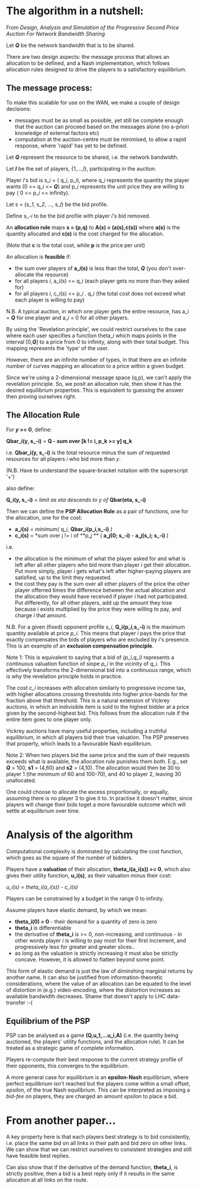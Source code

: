 
# The algorithm in a nutshell:

From *Design, Analysis and Simulation of the Progressive Second Price Auction For Network Bandwidth Sharing*

Let **_Q_** be the network bandwidth that is to be shared.

There are two design aspects: the message process that allows an allocation to be defined, and a Nash implementation, which follows allocation rules designed to drive the players to a satisfactory equilibrium.

## The message process:
To make this scalable for use on the WAN, we make a couple of design decisions:
- messages must be as small as possible, yet still be complete enough that the auction can proceed based on the messages alone (no a-priori knowledge of external factors etc)
- computation at the auction-centre must be minimised, to allow a rapid response, where 'rapid' has yet to be defined.

Let **_Q_** represent the resource to be shared, i.e. the network bandwidth.

Let **_I_** be the set of players, \{1,...,*I*\}, participating in the auction.

Player _i_'s bid is s_*i* = ( q_*i*, p_*i*), where q_*i* represents the quantity the player wants (0 <= q_*i* <= **_Q_**) and p_*i* represents the *unit* price they are willing to pay ( 0 <= p_*i* <= infinity).

Let s = (s_*1*, s_*2*, ..., s_*I*) be the bid profile.

Define s_*-i* to be the bid profile with player *i*'s bid removed.

An **allocation rule** maps **s = (p,q)** to **A(s) = (a(s),c(s))** where **a(s)** is the quantity allocated and **c(s)** is the cost charged for the allocation.

(Note that **c** is the total cost, while **p** is the price per unit)

An allocation is **feasible** if:
- the sum over players of **a_*i*(s)** is less than the total, **_Q_** (you don't over-allocate the resource)
- for all players *i*, a_*i*(s) <= q_*i* (each player gets no more than they asked for)
- for all players *i*, c_*i*(s) <= p_*i* . q_*i* (the total cost does not exceed what each player is willing to pay)

N.B. A typical auction, in which one player gets the entire resource, has a_*i* = **_Q_** for one player and a_*i* = 0 for all other players.

By using the 'Revelation principle', we could restrict ourselves to the case where each user specifies a function theta_*i* which maps points in the interval [0,**_Q_**] to a price from 0 to infinity, along with their total budget. This mapping represents the 'type' of the user.

However, there are an infinite number of types, in that there are an infinite number of curves mapping an allocation to a price within a given budget.

Since we're using a 2-dimensional message space (q,p), we can't apply the revelation principle. So, we posit an allocation rule, then show it has the desired equilibrium properties. This is equivalent to guessing the answer then proving ourselves right.

## The Allocation Rule

For **_y_ >= 0**, define:

**Qbar_i(y, s_-i)** = **Q - sum over [k != i, p_k >= y] q_k**

i.e. **Qbar_i(y, s_-i)** is the total resource minus the sum of requested resources for all players *i* who bid more than *y*.

(N.B. Have to understand the square-bracket notation with the superscript '+')

also define:

**Q_i(y, s_-i)** = *limit as eta descends to y of* **Qbar(eta, s_-i)**

Then we can define the **PSP Allocation Rule** as a pair of functions, one for the allocation, one for the cost:

- **a_*i*(s)** = *minimum(* q_*i*, **Qbar_i(p_*i*,s_-i)** *)*
- **c_*i*(s)** = *sum over j != i of **p_*j* ** ( **a_*j*(0; s_-i)** - **a_*j*(s_i; s_-i)** )

i.e.

- the allocation is the minimum of what the player asked for and what is left after all other players who bid more than player *i* get their allocation. Put more simply, player *i* gets what's left after higher-paying players are satisfied, up to the limit they requested.
- the cost they pay is the sum over all other players of the price the other player offerred times the difference between the actual allocation and the allocation they would have received if player *i* had not participated. Put differently, for all other players, add up the amount they lose because *i* exists multiplied by the price they were willing to pay, and charge *i* that amount.

N.B. For a given (fixed) opponent profile *s_i*, **Q_i(p_*i*,s_-i)** is the maximum quantity available at price *p_i*. This means that player *i* pays the price that exactly compensates the bids of players who are excluded by *i*'s presence. This is an example of an **exclusion compensation principle**.

Note 1:
This is equivalent to saying that a bid of *(p_i,q_i)* represents a continuous valuation function of slope *p_i* in the vicinity of *q_i*. This effectively transforms the 2-dimensional bid into a continuous range, which is why the revelation principle holds in practice.

The cost *c_i* increases with allocation similarly to progressive income tax, with higher allocations crossing thresholds into higher price-bands for the fraction above that threshold. This is a natural extension of Vickrey auctions, in which an indivisible item is sold to the highest bidder at a price given by the second-highest bid. This follows from the allocation rule if the entire item goes to one player only.

Vickrey auctions have many useful properties, including a truthful equilibrium, in which all players bid their true valuation. The PSP preserves that property, which leads to a favourable Nash equilibrium.

Note 2:
When two players bid the same price and the sum of their requests exceeds what is available, the allocation rule punishes them both. E.g., set **_Q_** = 100, **s1** = (4,60) and **s2** = (4,10). The allocation would then be 30 to player 1 (the minimum of 60 and 100-70), and 40 to player 2, leaving 30 unallocated.

One could choose to allocate the excess proportionally, or equally, assuming there is no player 3 to give it to. In practise it doesn't matter, since players will change their bids toget a more favourable outcome which will settle at equilibrium over time.

# Analysis of the algorithm
Computational complexity is dominated by calculating the cost function, which goes as the square of the number of bidders.

Players have a **valuation** of their allocation, **theta_i(a_i(s)) >= 0**, which also gives their utility function, **u_i(s)**, as their valuation minus their cost:

*u_i(s) = theta_i(a_i(s)) - c_i(s)*

Players can be constrained by a budget in the range 0 to infinity.

Assume players have elastic demand, by which we mean:

* **theta_i(0) = 0** - their demand for a quantity of zero is zero
* **theta_i** is differentiable
* the derivative of **theta_i** is >= 0, non-increasing, and continuous - in other words player *i* is willing to pay most for their first increment, and progressively less for greater and greater slices..
* as long as the valuation is strictly increasing it must also be strictly concave. However, it is allowed to flatten beyond some point.

This form of elastic demand is just the law of diminshing marginal returns by another name. It can also be justified from information-theoretic considerations, where the value of an allocation can be equated to the level of distortion in (e.g.) video-encoding, where the distortion increases as available bandwidth decreases. Shame that doesn't apply to LHC data-transfer :-(

## Equilibrium of the PSP
PSP can be analysed as a game **(Q,u_1,...u_i,A)** (i.e. the quantity being auctioned, the players' utility functions, and the allocation rule). It can be treated as a strategic game of complete information.

Players re-compute their best response to the current strategy profile of their opponents, this converges to the equilibrium.

A more general case for equilibrium is an **epsilon-Nash** equilibrium, where perfect equilibrium isn't reached but the players come within a small offset, *epsilon*, of the true Nash equilibrium. This can be interpreted as imposing a *bid-fee* on players, they are charged an amount *epsilon* to place a bid.





# From another paper...
A key property here is that each players best strategy is to bid consistently, i.e. place the same bid on all links in their path and bid zero on other links. We can show that we can restrict ourselves to consistent strategies and still have feasible best replies.

Can also show that if the derivative of the demand function, **theta_i**, is strictly positive, then a bid is a best reply only if it results in the same allocation at all links on the route.